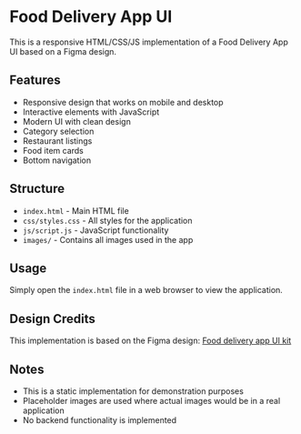 # Food Delivery App UI

This is a responsive HTML/CSS/JS implementation of a Food Delivery App UI based on a Figma design.

## Features

- Responsive design that works on mobile and desktop
- Interactive elements with JavaScript
- Modern UI with clean design
- Category selection
- Restaurant listings
- Food item cards
- Bottom navigation

## Structure

- `index.html` - Main HTML file
- `css/styles.css` - All styles for the application
- `js/script.js` - JavaScript functionality
- `images/` - Contains all images used in the app

## Usage

Simply open the `index.html` file in a web browser to view the application.

## Design Credits

This implementation is based on the Figma design: [Food delivery app UI kit](https://www.figma.com/design/h0974RDNZ8nN9WfL11WdrR/Food-delivery-app-Ui-kit-(Community)?node-id=286-38&t=SL5QZnG1jw7hFJrn-4)

## Notes

- This is a static implementation for demonstration purposes
- Placeholder images are used where actual images would be in a real application
- No backend functionality is implemented 